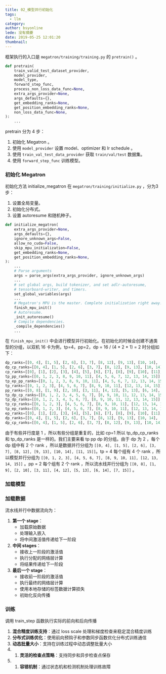 ```yaml
---
title: 02_模型并行初始化
tags:
  - llm
category: 
author: bsyonline
lede: 没有摘要
date: 2019-05-25 12:01:20
thumbnail:
---
```



框架执行的入口是 `megatron/training/training.py` 的 `pretrain()` 。

```python
def pretrain(  
    train_valid_test_dataset_provider,  
    model_provider,  
    model_type,  
    forward_step_func,  
    process_non_loss_data_func=None,  
    extra_args_provider=None,  
    args_defaults={},  
    get_embedding_ranks=None,  
    get_position_embedding_ranks=None,  
    non_loss_data_func=None,  
):
	...
```


pretrain 分为 4 步：
1. 初始化 Megatron 。
2. 使用 `model_provider` 设置 model、optimizer 和 lr schedule 。
3. 使用 `train_val_test_data_provider` 获取 `train/val/test` 数据集。
4. 使用 `forward_step_func` 训练模型。


### 初始化 Megatron

初始化方法 initialize_megatron 在 `megatron/training/initialize.py` ，分为3步：
1. 设置全局变量。
2. 初始化分布式。
3. 设置 autoresume 和随机种子。

```python
def initialize_megatron(  
    extra_args_provider=None,  
    args_defaults={},  
    ignore_unknown_args=False,  
    allow_no_cuda=False,  
    skip_mpu_initialization=False,  
    get_embedding_ranks=None,  
    get_position_embedding_ranks=None,  
):
	...
	# Parse arguments
	args = parse_args(extra_args_provider, ignore_unknown_args)
	...
	# set global args, build tokenizer, and set adlr-autoresume,
	# tensorboard-writer, and timers.
	set_global_variables(args)
	...
	# Megatron's MPU is the master. Complete initialization right away.
	finish_mpu_init()
	# Autoresume.
	_init_autoresume()
	# Compile dependencies.
	_compile_dependencies()
	...
```

在 `finish_mpu_init()` 中会进行模型并行初始化。在初始化的时候会创建不通类型的分组，以双机 16 卡为例，tp=4，pp=2，dp = 16 / (4 * 2 * 1) = 2 时分组如下：

```python
dp_ranks=[[0, 4], [1, 5], [2, 6], [3, 7], [8, 12], [9, 13], [10, 14], [11, 15]]
dp_cp_ranks=[[0, 4], [1, 5], [2, 6], [3, 7], [8, 12], [9, 13], [10, 14], [11, 15]]
cp_ranks=[[0], [1], [2], [3], [4], [5], [6], [7], [8], [9], [10], [11], [12], [13], [14], [15]]
tp_pp_ranks=[[0, 1, 2, 3, 8, 9, 10, 11], [4, 5, 6, 7, 12, 13, 14, 15]]
tp_ep_pp_ranks=[[0, 1, 2, 3, 8, 9, 10, 11], [4, 5, 6, 7, 12, 13, 14, 15]]
tp_ranks=[[0, 1, 2, 3], [4, 5, 6, 7], [8, 9, 10, 11], [12, 13, 14, 15]]
pp_ranks=[[0, 8], [1, 9], [2, 10], [3, 11], [4, 12], [5, 13], [6, 14], [7, 15]]
tp_dp_cp_ranks=[[0, 1, 2, 3, 4, 5, 6, 7], [8, 9, 10, 11, 12, 13, 14, 15]]
tp_dp_ranks=[[0, 1, 2, 3, 4, 5, 6, 7], [8, 9, 10, 11, 12, 13, 14, 15]]
tp_cp_ranks=[[0, 1, 2, 3], [4, 5, 6, 7], [8, 9, 10, 11], [12, 13, 14, 15]]
tp_ep_ranks=[[0, 1, 2, 3], [4, 5, 6, 7], [8, 9, 10, 11], [12, 13, 14, 15]]
ep_ranks=[[0], [1], [2], [3], [4], [5], [6], [7], [8], [9], [10], [11], [12], [13], [14], [15]]
dp_ranks=[[0, 4], [1, 5], [2, 6], [3, 7], [8, 12], [9, 13], [10, 14], [11, 15]]
dp_cp_ranks=[[0, 4], [1, 5], [2, 6], [3, 7], [8, 12], [9, 13], [10, 14], [11, 15]]
```

由于有些并行度是 1 ，所以有些分组是重复的，比如 cp=1 所以 tp_dp_cp_ranks 和 tp_dp_ranks 是一样的。我们主要来看 tp pp dp 的分组。由于 dp 为 2 ，每个 dp 组中有 2 个 rank ，所以是数据并行分组为 `[[0, 4], [1, 5], [2, 6], [3, 7], [8, 12], [9, 13], [10, 14], [11, 15]]`。tp = 4 每个组有 4 个 rank ，所以模型并行分组为 `[[0, 1, 2, 3], [4, 5, 6, 7], [8, 9, 10, 11], [12, 13, 14, 15]]` 。pp = 2 每个组有 2 个 rank ，所以流水线并行分组为 `[[0, 8], [1, 9], [2, 10], [3, 11], [4, 12], [5, 13], [6, 14], [7, 15]]` 。



### 加载模型



### 加载数据

流水线并行中数据流向为：
1. **第一个 stage**：
    - 加载原始数据
    - 处理输入嵌入
    - 将中间激活值传递给下一阶段
2. **中间 stages**：
    - 接收上一阶段的激活值
    - 执行分配的网络层计算
    - 将结果传递给下一阶段
3. **最后一个 stage**：
    - 接收前一阶段的激活值
    - 执行最终的网络层计算
    - 使用本地存储的标签数据计算损失
    - 初始化反向传播


### 训练


调用 train_step 函数执行实际的前向和后向传播


1. **混合精度训练支持**：通过 loss scale 处理和梯度检查来稳定混合精度训练
2. **分布式训练优化**：使用前向预钩子和参数同步函数优化分布式训练通信
3. **动态批量大小**：支持在训练过程中动态调整批量大小
4. 1. **灵活的检查点策略**：支持同步和异步检查点保存
5. 1. **容错机制**：通过状态机和检测机制处理训练故障